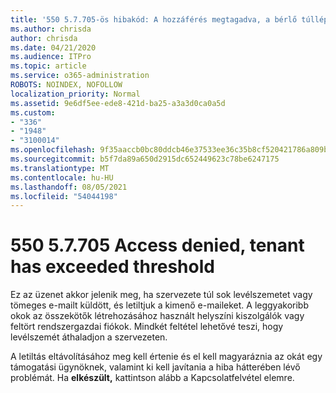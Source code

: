 ```yaml
---
title: '550 5.7.705-ös hibakód: A hozzáférés megtagadva, a bérlő túllépte a küszöbértéket'
ms.author: chrisda
author: chrisda
ms.date: 04/21/2020
ms.audience: ITPro
ms.topic: article
ms.service: o365-administration
ROBOTS: NOINDEX, NOFOLLOW
localization_priority: Normal
ms.assetid: 9e6df5ee-ede8-421d-ba25-a3a3d0ca0a5d
ms.custom:
- "336"
- "1948"
- "3100014"
ms.openlocfilehash: 9f35aaccb0bc80ddcb46e37533ee36c35b8cf520421786a809b28cfa70e16391
ms.sourcegitcommit: b5f7da89a650d2915dc652449623c78be6247175
ms.translationtype: MT
ms.contentlocale: hu-HU
ms.lasthandoff: 08/05/2021
ms.locfileid: "54044198"
---
```

# <a name="550-57705-access-denied-tenant-has-exceeded-threshold"></a>550 5.7.705 Access denied, tenant has exceeded threshold

Ez az üzenet akkor jelenik meg, ha szervezete túl sok levélszemetet vagy tömeges e-mailt küldött, és letiltjuk a kimenő e-maileket.
A leggyakoribb okok az összekötők létrehozásához használt helyszíni kiszolgálók vagy feltört rendszergazdai fiókok. Mindkét feltétel lehetővé teszi, hogy levélszemét áthaladjon a szervezeten.

A letiltás eltávolításához meg kell értenie és el kell magyaráznia az okát egy támogatási ügynöknek, valamint ki kell javítania a hiba hátterében lévő problémát.
Ha **elkészült,** kattintson alább a Kapcsolatfelvétel elemre.
